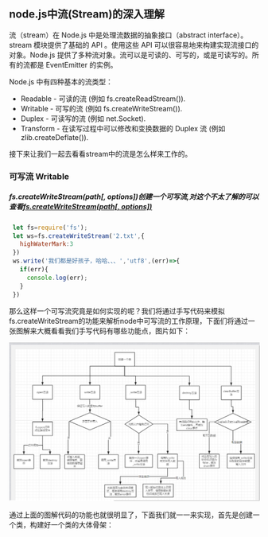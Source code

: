 ## node.js中流(Stream)的深入理解

   流（stream）在 Node.js 中是处理流数据的抽象接口（abstract interface）。stream 模块提供了基础的 API 。使用这些 API 可以很容易地来构建实现流接口的对象。Node.js 提供了多种流对象。流可以是可读的、可写的，或是可读写的。所有的流都是 EventEmitter 的实例。
   
   Node.js 中有四种基本的流类型：
   * Readable - 可读的流 (例如 fs.createReadStream()).
   * Writable - 可写的流 (例如 fs.createWriteStream()).
   * Duplex - 可读写的流 (例如 net.Socket).
   * Transform - 在读写过程中可以修改和变换数据的 Duplex 流 (例如 zlib.createDeflate()).
   
   接下来让我们一起去看看stream中的流是怎么样来工作的。
   
### 可写流 Writable
   ##### fs.createWriteStream(path[, options])创建一个可写流,对这个不太了解的可以查看[fs.createWriteStream(path[, options])](http://nodejs.cn/api/fs.html#fs_fs_createwritestream_path_options)
   
   ```javascript
    let fs=require('fs');
    let ws=fs.createWriteStream('2.txt',{
      highWaterMark:3
    })
    ws.write('我们都是好孩子，哈哈、、、','utf8',(err)=>{
      if(err){
        console.log(err);
      }
    })
   ```
   那么这样一个可写流究竟是如何实现的呢？我们将通过手写代码来模拟fs.createWriteStream的功能来解析node中可写流的工作原理，下面们将通过一张图解来大概看看我们手写代码有哪些功能点，图片如下：

   ![image](https://raw.githubusercontent.com/RanCW/node-Stream/master/analyse.png)

   通过上面的图解代码的功能也就很明显了，下面我们就一一来实现，首先是创建一个类，构建好一个类的大体骨架：


   